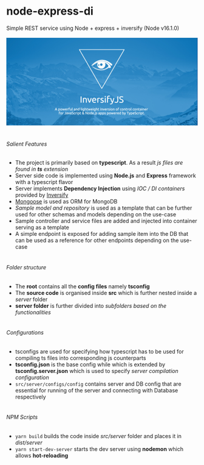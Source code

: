 # node-express-di
Simple REST service using Node + express + inversify (Node v16.1.0)<br/><br/>
![](https://raw.githubusercontent.com/inversify/inversify.github.io/master/img/cover.jpg)<br/><br/>

###### Salient Features
* The project is primarily based on **typescript**. As a result *js files are found in __ts__ extension*
* Server side code is implemented using **Node.js** and **Express** framework with a typescript flavor
* Server implements **Dependency Injection** using *IOC / DI containers* provided by [Inversify](https://inversify.io/)
* [Mongoose](https://mongoosejs.com/) is used as ORM for MongoDB
* *Sample model and repository* is used as a template that can be further used for other schemas and models depending on the use-case
* Sample controller and service files are added and injected into container serving as a template
* A simple endpoint is exposed for adding sample item into the DB that can be used as a reference for other endpoints depending on the use-case
<br/><br/>

###### Folder structure
* The **root** contains all the **config files** namely **tsconfig**
* The **source code** is organised inside **src** which is further nested inside a *server* folder
* **server folder** is further divided into *subfolders based on the functionalities*
<br/><br/>

###### Configurations
* tsconfigs are used for specifying how typescript has to be used for compiling ts files into corresponding js counterparts
* **tsconfig.json** is the base config while which is extended by **tsconfig.server.json** which is used to specify *server compilation configuration*
* `src/server/configs/config` contains server and DB config that are essential for running of the server and connecting with Database respectively
<br/><br/>

###### NPM Scripts
* `yarn build` builds the code inside *src/server* folder and places it in *dist/server*
* `yarn start-dev-server` starts the dev server using **nodemon** which allows **hot-reloading**


